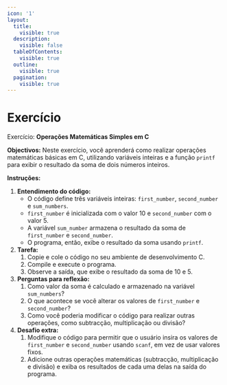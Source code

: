 ```yaml
---
icon: '1'
layout:
  title:
    visible: true
  description:
    visible: false
  tableOfContents:
    visible: true
  outline:
    visible: true
  pagination:
    visible: true
---
```


# Exercício

Exercício: **Operações Matemáticas Simples em C**

**Objectivos:** Neste exercício, você aprenderá como realizar operações matemáticas básicas em C, utilizando variáveis inteiras e a função `printf` para exibir o resultado da soma de dois números inteiros.

**Instruções:**

1. **Entendimento do código:**
   * O código define três variáveis inteiras: `first_number`, `second_number` e `sum_numbers`.
   * `first_number` é inicializada com o valor 10 e `second_number` com o valor 5.
   * A variável `sum_number` armazena o resultado da soma de `first_number` e `second_number`.
   * O programa, então, exibe o resultado da soma usando `printf`.
2. **Tarefa:**
   1. Copie e cole o código no seu ambiente de desenvolvimento C.
   2. Compile e execute o programa.
   3. Observe a saída, que exibe o resultado da soma de 10 e 5.
3. **Perguntas para reflexão:**
   1. Como valor da soma é calculado e armazenado na variável `sum_numbers`?
   2. O que acontece se você alterar os valores de `first_number` e `second_number`?
   3. Como você poderia modificar o código para realizar outras operações, como subtracção, multiplicação ou divisão?
4. **Desafio extra:**
   1. Modifique o código para permitir que o usuário insira os valores de `first_number` e `second_number` usando `scanf`, em vez de usar valores fixos.
   2. Adicione outras operações matemáticas (subtracção, multiplicação e divisão) e exiba os resultados de cada uma delas na saída do programa.
